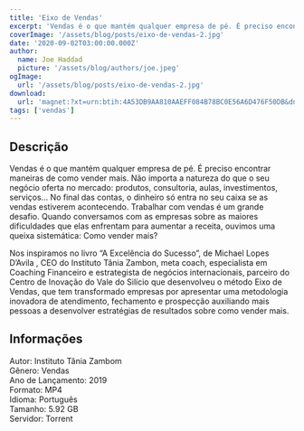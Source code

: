 ```yaml
---
title: 'Eixo de Vendas'
excerpt: 'Vendas é o que mantém qualquer empresa de pé. É preciso encontrar maneiras de como vender mais. Não importa a natureza do que o seu negócio oferta no mercado: produtos, consultoria, aulas, investimentos, serviços… No final das contas, o dinheiro só entra no seu caixa se as vendas estiverem'
coverImage: '/assets/blog/posts/eixo-de-vendas-2.jpg'
date: '2020-09-02T03:00:00.000Z'
author:
  name: Joe Haddad
  picture: '/assets/blog/authors/joe.jpeg'
ogImage:
  url: '/assets/blog/posts/eixo-de-vendas-2.jpg'
download:
  url: 'magnet:?xt=urn:btih:4A53DB9AA810AAEFF084B78BC0E56A6D476F50DB&dn=Eixo%20de%20Vendas%20-%20Instituto%20T%c3%a2nia%20Zambom&tr=udp%3a%2f%2ftracker.openbittorrent.com%3a1337%2fannounce&tr=udp%3a%2f%2ftracker.opentrackr.org%3a1337%2fannounce'
tags: ['vendas']
---
```

<h2>Descrição</h2>
<p></p><p>Vendas é o que mantém qualquer empresa de pé. É preciso encontrar maneiras de como vender mais. Não importa a natureza do que o seu negócio oferta no mercado: produtos, consultoria, aulas, investimentos, serviços… No final das contas, o dinheiro só entra no seu caixa se as vendas estiverem acontecendo. Trabalhar com vendas é um grande desafio. Quando conversamos com as empresas sobre as maiores dificuldades que elas enfrentam para aumentar a receita, ouvimos uma queixa sistemática: Como vender mais?</p><p>Nos inspiramos no livro “A Excelência do Sucesso”, de Michael Lopes D’Avila , CEO do Instituto Tânia Zambon, meta coach, especialista em Coaching Financeiro e estrategista de negócios internacionais, parceiro do Centro de Inovação do Vale do Silício que desenvolveu o método Eixo de Vendas, que tem transformado empresas por apresentar uma metodologia inovadora de atendimento, fechamento e prospecção auxiliando mais pessoas a desenvolver estratégias de resultados sobre como vender mais.</p><h2>Informações</h2><p>Autor: Instituto Tânia Zambom<br/>Gênero: Vendas<br/>Ano de Lançamento: 2019<br/>Formato: MP4<br/>Idioma: Português<br/>Tamanho: 5.92 GB<br/>Servidor: Torrent</p>